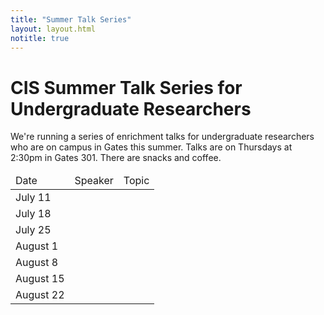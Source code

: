 ```yaml
---
title: "Summer Talk Series"
layout: layout.html
notitle: true
---
```

# CIS Summer Talk Series for Undergraduate Researchers

We're running a series of enrichment talks for undergraduate researchers who are on campus in Gates this summer.
Talks are on Thursdays at 2:30pm in Gates 301.
There are snacks and coffee.

<table>
    <thead>
        <tr>
            <td>Date</td>
            <td>Speaker</td>
            <td>Topic</td>
        </tr>
    </thead>
    <tbody>
        <tr>
            <td>July 11</td>
        </tr>
        <tr>
            <td>July 18</td>
        </tr>
        <tr>
            <td>July 25</td>
        </tr>
        <tr>
            <td>August 1</td>
        </tr>
        <tr>
            <td>August 8</td>
        </tr>
        <tr>
            <td>August 15</td>
        </tr>
        <tr>
            <td>August 22</td>
        </tr>
    </tbody>
</table>
